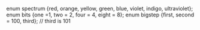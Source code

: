 enum spectrum {red, orange, yellow, green, blue, violet, indigo, ultraviolet};
enum bits {one =1, two = 2, four = 4, eight = 8};
enum bigstep {first, second = 100, third}; // third is 101